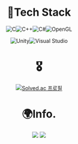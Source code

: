 

#
<div align="center">
 
# 🚩Tech Stack
![C](https://img.shields.io/badge/c-%2300599C.svg?style=for-the-badge&logo=c&logoColor=white)![C++](https://img.shields.io/badge/c++-%2300599C.svg?style=for-the-badge&logo=c%2B%2B&logoColor=white)![C#](https://img.shields.io/badge/csharp-%512BD4.svg?style=for-the-badge&logo=csharp&logoColor=white)![OpenGL](https://img.shields.io/badge/opengl-5586A4?style=for-the-badge&logo=opengl&logoColor=white)

![Unity](https://img.shields.io/badge/unity-%23000000.svg?style=for-the-badge&logo=unity&logoColor=white)![Visual Studio](https://img.shields.io/badge/Visual%20Studio-5C2D91.svg?style=for-the-badge&logo=visual-studio&logoColor=white)

</div>

<div align="center">
 
# 🎖️
 
<div align="center">
 
[![Solved.ac
프로필](http://mazassumnida.wtf/api/v2/generate_badge?boj=haeseong22)](https://solved.ac/haeseong22)

<div align="center">
 
# 🌍Info.
<a href="https://velog.io/@haeseong22" target="_blank"><img src="https://img.shields.io/badge/velog-20C997?style=flat-square&logo=Velog&logoColor=white"/></a>
<a href="https://www.youtube.com/channel/UCGkNysQAW3zRVXq1NwyeHsA" target="_blank"><img src="https://img.shields.io/badge/Youtube-FF0000?style=flat-square&logo=Youtube&logoColor=white"/></a>
